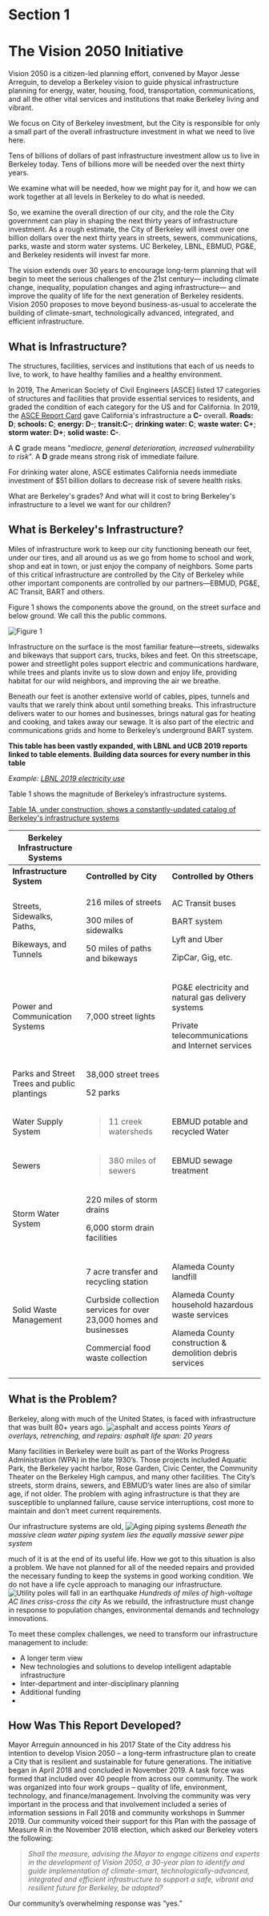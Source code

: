 # **Section 1**
# **The Vision 2050 Initiative**

Vision 2050 is a citizen-led planning effort, convened by Mayor Jesse Arreguin, to develop a Berkeley vision to guide physical infrastructure planning for energy, water, housing, food, transportation, communications, and all the other vital services and institutions that make Berkeley living and vibrant.

We focus on City of Berkeley investment, but the City is responsible for only a small part of the overall infrastructure investment in what we need to live here.

Tens of billions of dollars of past infrastructure investment allow us to live in Berkeley today. Tens of billions more will be needed over the next thirty years.

We examine what will be needed, how we might pay for it, and how we can work together at all levels in Berkeley to do what is needed.

So, we examine the overall direction of our city, and the role the City government can play in shaping the next thirty years of infrastructure investment. As a rough estimate, the City of Berkeley will invest over one billion dollars over the next thirty years in streets, sewers, communications, parks, waste and storm water systems. UC Berkeley, LBNL, EBMUD, PG&E, and Berkeley residents will invest far more.

The vision extends over 30 years to encourage long-term planning that will begin to meet the serious challenges of the 21st century— including climate change, inequality, population changes and aging infrastructure— and improve the quality of life for the next generation of Berkeley residents. Vision 2050 proposes to move beyond business-as-usual to accelerate the building of climate-smart, technologically advanced, integrated, and efficient infrastructure.

## What is Infrastructure?
The structures, facilities, services and institutions that each of us needs to live, to work, to have healthy families and a healthy environment.

In 2019, The American Society of Civil Engineers [ASCE] listed 17 categories of structures and facilities that provide essential services to residents, and graded the condition of each category for the US and for California. In 2019,  the [ASCE Report Card](https://www.infrastructurereportcard.org/wp-content/uploads/2018/10/FullReport-CA_051019.pdf) gave California's infrastructure a **C-** overall. **Roads: D**; **schools: C**; **energy: D-**; **transit:C-**;  **drinking water: C**; **waste water: C+**; **storm water: D+**; **solid waste: C-**.

A **C** grade means "_mediocre, general deterioration, increased vulnerability to risk_". A **D** grade means strong risk of immediate failure.

For drinking water alone, ASCE estimates California needs immediate investment of $51 billion dollars to decrease risk of severe health risks.

What are Berkeley's grades? And what will it cost to bring Berkeley's infrastructure to a level we want for our children?

## What is Berkeley's Infrastructure?

 Miles of infrastructure work to keep our city functioning beneath our feet, under our tires, and all around us as we go from home to school and work, shop and eat in town, or just enjoy the company of neighbors. Some parts of this critical infrastructure are controlled by the City of Berkeley while other important components are controlled by our partners—EBMUD, PG&E, AC Transit, BART and others.

 Figure 1 shows the components above the ground, on the street surface and below ground. We call this the public commons.

![Figure 1](../../images/3level.jpg)


Infrastructure on the surface is the most familiar feature—streets, sidewalks and bikeways that support cars, trucks, bikes and feet. On this streetscape, power and streetlight poles support electric and communications hardware, while trees and plants invite us to slow down and enjoy life, providing habitat for our wild neighbors, and improving the air we breathe.

Beneath our feet is another extensive world of cables, pipes, tunnels and vaults that we rarely think about until something breaks. This infrastructure delivers water to our homes and businesses, brings natural gas for heating and cooking, and takes away our sewage. It is also part of the electric and communications grids and home to Berkeley’s underground BART system.

**This table has been vastly expanded, with LBNL and UCB 2019 reports linked to table elements. Building data sources for every number in this table**

_Example: [LBNL 2019 electricity use](https://sbl.bime.io/dashboard/585852870047386230139916294497CA89365C49EB555D91C318B3C309A95D0D)_

Table 1 shows the magnitude of Berkeley’s infrastructure systems.


[Table 1A, under construction, shows a constantly-updated catalog of Berkeley's infrastructure systems][infrastructureupdate]

<table>
<thead>
<tr class="header">
<th><strong>Berkeley Infrastructure Systems</strong></th>
<th></th>
<th></th>
</tr>
</thead>
<tbody>
<tr class="odd">
<td><strong>Infrastructure System</strong></td>
<td><strong>Controlled by City</strong></td>
<td><strong>Controlled by Others</strong></td>
</tr>
<tr class="even">
<td><p>Streets, Sidewalks, Paths,</p>
<p>Bikeways, and Tunnels</p></td>
<td><p>216 miles of streets</p>
<p>300 miles of sidewalks</p>
<p>50 miles of paths and bikeways</p></td>
<td><p>AC Transit buses</p>
<p>BART system</p>
<p>Lyft and Uber</p>
<p>ZipCar, Gig, etc.</p></td>
</tr>
<tr class="odd">
<td>Power and Communication Systems</td>
<td>7,000 street lights</td>
<td><p>PG&amp;E electricity and natural gas delivery systems</p>
<p>Private telecommunications and Internet services</p></td>
</tr>
<tr class="even">
<td>Parks and Street Trees and public plantings</td>
<td><p>38,000 street trees</p>
<p>52 parks</p></td>
<td></td>
</tr>
<tr class="odd">
<td>Water Supply System</td>
<td><blockquote>
<p>11 creek watersheds</p>
</blockquote></td>
<td>EBMUD potable and recycled Water</td>
</tr>
<tr class="even">
<td>Sewers</td>
<td><blockquote>
<p>380 miles of sewers</p>
</blockquote></td>
<td>EBMUD sewage treatment</td>
</tr>
<tr class="odd">
<td>Storm Water System</td>
<td><p>220 miles of storm drains</p>
<p>6,000 storm drain facilities</p></td>
<td></td>
</tr>
<tr class="even">
<td>Solid Waste Management</td>
<td><p>7 acre transfer and recycling station</p>
<p>Curbside collection services for over 23,000 homes and businesses</p>
<p>Commercial food waste collection</p></td>
<td><p>Alameda County landfill</p>
<p>Alameda County household hazardous waste services</p>
<p>Alameda County construction &amp; demolition debris services</p></td>
</tr>
</tbody>
</table>







## What is the Problem?
Berkeley, along with much of the United States, is faced with infrastructure that was built 80+ years ago.
![asphalt and access points](../../images/media/7.streetrepairasphalt.jpeg)
*Years of overlays, retrenching, and repairs: asphalt life span: 20 years*

Many facilities in Berkeley were built as part of the Works Progress Administration (WPA) in the late 1930’s. Those projects included Aquatic Park, the Berkeley yacht harbor, Rose Garden, Civic Center, the Community Theater on the Berkeley High campus, and many other facilities. The City’s streets, storm drains, sewers, and EBMUD’s water lines are also of similar age, if not older. The problem with aging infrastructure is that they are susceptible to unplanned failure, cause service interruptions, cost more to maintain and don’t meet current requirements.


Our infrastructure systems are old, ![Aging piping systems](../../images/streetwork.png)
*Beneath the massive clean water piping system lies the equally massive sewer pipe system*

much of it is at the end of its useful life. How we got to this situation is also a problem. We have not planned for all of the needed repairs and provided the necessary funding to keep the systems in good working condition. We do not have a life cycle approach to managing our infrastructure. ![Utility poles will fall in an earthquake](../../images/media/9.utilitypole.png)
*Hundreds of miles of high-voltage AC lines criss-cross the city*
As we rebuild, the infrastructure must change in response to population changes, environmental demands and technology innovations.

To meet these complex challenges, we need to transform our infrastructure management to include:
- A longer term view
- New technologies and solutions to develop intelligent adaptable infrastructure
- Inter-department and inter-disciplinary planning
- Additional funding
-
## How Was This Report Developed?

Mayor Arreguin announced in his 2017 State of the City address his intention to develop Vision 2050 – a long–term infrastructure plan to create a City that is resilient and sustainable for future generations. The initiative began in April 2018 and concluded in November 2019. A task force was formed that included over 40 people from across our community. The work was organized into four work groups – quality of life, environment, technology, and finance/management. Involving the community was very important in the process and that involvement included a series of information sessions in Fall 2018 and community workshops in Summer 2019. Our community voiced their support for this Plan with the passage of Measure R in the November 2018 election, which asked our Berkeley voters the following:

> _Shall the measure, advising the Mayor to engage citizens and experts in the development of Vision 2050, a 30-year plan to identify and guide implementation of climate-smart, technologically-advanced, integrated and efficient infrastructure to support a safe, vibrant and resilient future for Berkeley, be adopted?_

Our community’s overwhelming response was “yes.”




[infrastructureupdate]: edits/infrastructure.md
